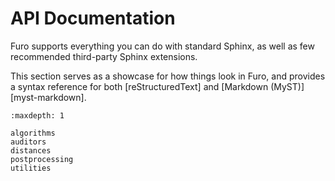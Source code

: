 # API Documentation

Furo supports everything you can do with standard Sphinx, as well as few recommended third-party Sphinx extensions.

This section serves as a showcase for how things look in Furo, and provides a syntax reference for both [reStructuredText] and [Markdown (MyST)][myst-markdown].

```{toctree}
:maxdepth: 1

algorithms
auditors
distances
postprocessing
utilities
```
